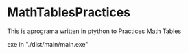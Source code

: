 # MathTablesPractices
This is aprograma written in ptython to Practices Math Tables


exe in "./dist/main/main.exe"

